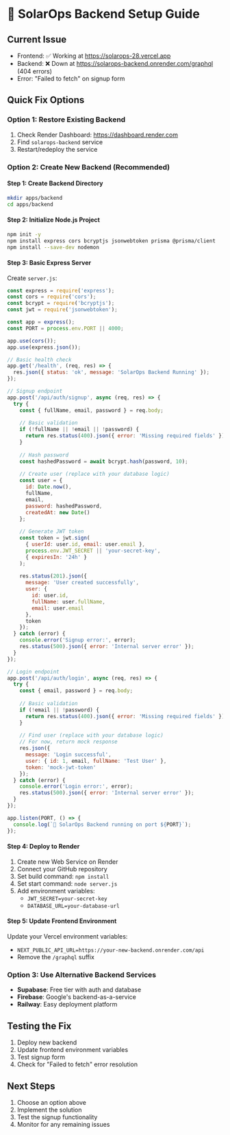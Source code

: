 # 🚀 SolarOps Backend Setup Guide

## Current Issue
- Frontend: ✅ Working at https://solarops-28.vercel.app
- Backend: ❌ Down at https://solarops-backend.onrender.com/graphql (404 errors)
- Error: "Failed to fetch" on signup form

## Quick Fix Options

### Option 1: Restore Existing Backend
1. Check Render Dashboard: https://dashboard.render.com
2. Find `solarops-backend` service
3. Restart/redeploy the service

### Option 2: Create New Backend (Recommended)

#### Step 1: Create Backend Directory
```bash
mkdir apps/backend
cd apps/backend
```

#### Step 2: Initialize Node.js Project
```bash
npm init -y
npm install express cors bcryptjs jsonwebtoken prisma @prisma/client
npm install --save-dev nodemon
```

#### Step 3: Basic Express Server
Create `server.js`:
```javascript
const express = require('express');
const cors = require('cors');
const bcrypt = require('bcryptjs');
const jwt = require('jsonwebtoken');

const app = express();
const PORT = process.env.PORT || 4000;

app.use(cors());
app.use(express.json());

// Basic health check
app.get('/health', (req, res) => {
  res.json({ status: 'ok', message: 'SolarOps Backend Running' });
});

// Signup endpoint
app.post('/api/auth/signup', async (req, res) => {
  try {
    const { fullName, email, password } = req.body;
    
    // Basic validation
    if (!fullName || !email || !password) {
      return res.status(400).json({ error: 'Missing required fields' });
    }
    
    // Hash password
    const hashedPassword = await bcrypt.hash(password, 10);
    
    // Create user (replace with your database logic)
    const user = {
      id: Date.now(),
      fullName,
      email,
      password: hashedPassword,
      createdAt: new Date()
    };
    
    // Generate JWT token
    const token = jwt.sign(
      { userId: user.id, email: user.email },
      process.env.JWT_SECRET || 'your-secret-key',
      { expiresIn: '24h' }
    );
    
    res.status(201).json({
      message: 'User created successfully',
      user: {
        id: user.id,
        fullName: user.fullName,
        email: user.email
      },
      token
    });
  } catch (error) {
    console.error('Signup error:', error);
    res.status(500).json({ error: 'Internal server error' });
  }
});

// Login endpoint
app.post('/api/auth/login', async (req, res) => {
  try {
    const { email, password } = req.body;
    
    // Basic validation
    if (!email || !password) {
      return res.status(400).json({ error: 'Missing required fields' });
    }
    
    // Find user (replace with your database logic)
    // For now, return mock response
    res.json({
      message: 'Login successful',
      user: { id: 1, email, fullName: 'Test User' },
      token: 'mock-jwt-token'
    });
  } catch (error) {
    console.error('Login error:', error);
    res.status(500).json({ error: 'Internal server error' });
  }
});

app.listen(PORT, () => {
  console.log(`🚀 SolarOps Backend running on port ${PORT}`);
});
```

#### Step 4: Deploy to Render
1. Create new Web Service on Render
2. Connect your GitHub repository
3. Set build command: `npm install`
4. Set start command: `node server.js`
5. Add environment variables:
   - `JWT_SECRET=your-secret-key`
   - `DATABASE_URL=your-database-url`

#### Step 5: Update Frontend Environment
Update your Vercel environment variables:
- `NEXT_PUBLIC_API_URL=https://your-new-backend.onrender.com/api`
- Remove the `/graphql` suffix

### Option 3: Use Alternative Backend Services
- **Supabase**: Free tier with auth and database
- **Firebase**: Google's backend-as-a-service
- **Railway**: Easy deployment platform

## Testing the Fix
1. Deploy new backend
2. Update frontend environment variables
3. Test signup form
4. Check for "Failed to fetch" error resolution

## Next Steps
1. Choose an option above
2. Implement the solution
3. Test the signup functionality
4. Monitor for any remaining issues 